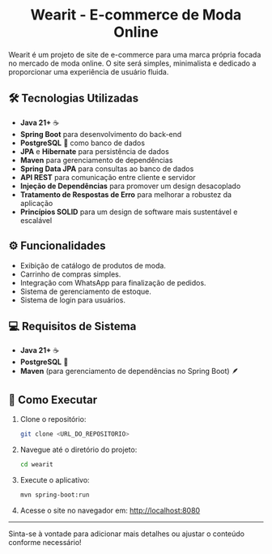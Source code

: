 <h1 align="center"> Wearit - E-commerce de Moda Online</h1>

Wearit é um projeto de site de e-commerce para uma marca própria focada no mercado de moda online. O site será simples, minimalista e dedicado a proporcionar uma experiência de usuário fluida.

## 🛠️ Tecnologias Utilizadas

- **Java 21+** ☕
- **Spring Boot** para desenvolvimento do back-end
- **PostgreSQL** 🐘 como banco de dados
- **JPA** e **Hibernate** para persistência de dados
- **Maven** para gerenciamento de dependências
- **Spring Data JPA** para consultas ao banco de dados
- **API REST** para comunicação entre cliente e servidor
- **Injeção de Dependências** para promover um design desacoplado
- **Tratamento de Respostas de Erro** para melhorar a robustez da aplicação
- **Princípios SOLID** para um design de software mais sustentável e escalável

## ⚙️ Funcionalidades

- Exibição de catálogo de produtos de moda.
- Carrinho de compras simples.
- Integração com WhatsApp para finalização de pedidos.
- Sistema de gerenciamento de estoque.
- Sistema de login para usuários.

## 💻 Requisitos de Sistema

- **Java 21+** ☕
- **PostgreSQL** 🐘
- **Maven** (para gerenciamento de dependências no Spring Boot) 🪶

## 🚀 Como Executar

1. Clone o repositório:  
   ```bash
   git clone <URL_DO_REPOSITORIO>
   ```

2. Navegue até o diretório do projeto:  
   ```bash
   cd wearit
   ```

3. Execute o aplicativo:  
   ```bash
   mvn spring-boot:run
   ```

4. Acesse o site no navegador em: [http://localhost:8080](http://localhost:8080)

---

Sinta-se à vontade para adicionar mais detalhes ou ajustar o conteúdo conforme necessário!
